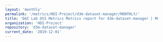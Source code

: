 ```yaml
---
layout: 'monthly'
permalink: '/metrics/HDI-Project/d3m-dataset-manager/MONTHLY/'
title: 'DAI Lab OSS Metrics Metrics report for d3m-dataset-manager | MONTHLY-REPORT-2019-12-01'
organization: 'HDI-Project'
repository: 'd3m-dataset-manager'
current_date: '2019-12-01'
---
```

